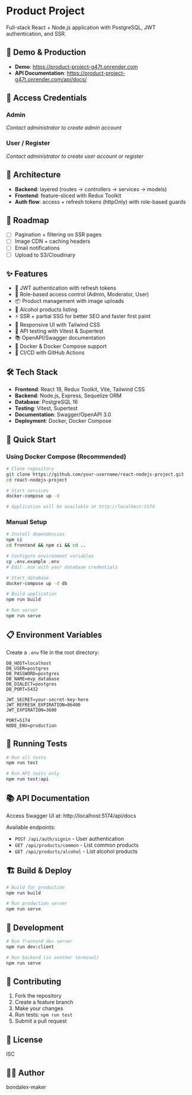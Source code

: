 # Product Project

Full-stack React + Node.js application with PostgreSQL, JWT authentication, and SSR.

## 🚀 Demo & Production
<!-- Deployment in progress — live demo will be available soon -->
- **Demo**: https://product-project-g47t.onrender.com
- **API Documentation**: https://product-project-g47t.onrender.com/api/docs/
<!-- - **Demo Server**: https://product-project-g47t.onrender.com -->

## 👥 Access Credentials

### Admin
*Contact administrator to create admin account*

### User / Register
*Contact administrator to create user account or register*

## 🧱 Architecture
- **Backend**: layered (routes → controllers → services → models)
- **Frontend**: feature-sliced with Redux Toolkit
- **Auth flow**: access + refresh tokens (httpOnly) with role-based guards

## 🔮 Roadmap
- [ ] Pagination + filtering on SSR pages
- [ ] Image CDN + caching headers
- [ ] Email notifications
- [ ] Upload to S3/Cloudinary

## ✨ Features

- 🔐 JWT authentication with refresh tokens
- 👤 Role-based access control (Admin, Moderator, User)
- 📦 Product management with image uploads
- 🍺 Alcohol products listing
- ⚡ SSR + partial SSG for better SEO and faster first paint
- 📱 Responsive UI with Tailwind CSS
- 🧪 API testing with Vitest & Supertest
- 📚 OpenAPI/Swagger documentation
- 🐳 Docker & Docker Compose support
- 🔄 CI/CD with GitHub Actions

## 🛠️ Tech Stack

- **Frontend**: React 18, Redux Toolkit, Vite, Tailwind CSS
- **Backend**: Node.js, Express, Sequelize ORM
- **Database**: PostgreSQL 16
- **Testing**: Vitest, Supertest
- **Documentation**: Swagger/OpenAPI 3.0
- **Deployment**: Docker, Docker Compose

## 🚀 Quick Start

### Using Docker Compose (Recommended)

```bash
# Clone repository
git clone https://github.com/your-username/react-nodejs-project.git
cd react-nodejs-project

# Start services
docker-compose up -d

# Application will be available at http://localhost:5174
```

### Manual Setup

```bash
# Install dependencies
npm ci
cd frontend && npm ci && cd ..

# Configure environment variables
cp .env.example .env
# Edit .env with your database credentials

# Start database
docker-compose up -d db

# Build application
npm run build

# Run server
npm run serve
```

## 📋 Environment Variables

Create a `.env` file in the root directory:

```env
DB_HOST=localhost
DB_USER=postgres
DB_PASSWORD=postgres
DB_NAME=mvp_database
DB_DIALECT=postgres
DB_PORT=5432

JWT_SECRET=your-secret-key-here
JWT_REFRESH_EXPIRATION=86400
JWT_EXPIRATION=3600

PORT=5174
NODE_ENV=production
```

## 🧪 Running Tests

```bash
# Run all tests
npm run test

# Run API tests only
npm run test:api
```

## 📚 API Documentation

Access Swagger UI at: http://localhost:5174/api/docs

Available endpoints:
- `POST /api/auth/signin` - User authentication
- `GET /api/products/common` - List common products
- `GET /api/products/alcohol` - List alcohol products

## 🏗️ Build & Deploy

```bash
# Build for production
npm run build

# Run production server
npm run serve
```

## 📝 Development

```bash
# Run frontend dev server
npm run dev:client

# Run backend (in another terminal)
npm run serve
```

## 🤝 Contributing

1. Fork the repository
2. Create a feature branch
3. Make your changes
4. Run tests: `npm run test`
5. Submit a pull request

## 📄 License

ISC

## 👨‍💻 Author

bondalex-maker
